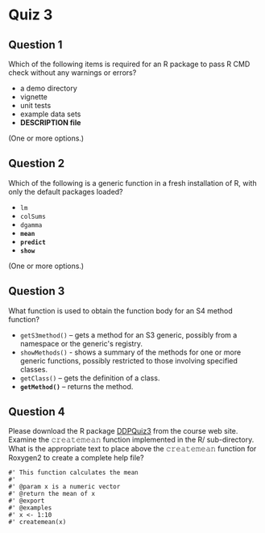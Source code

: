 # Quiz 3

## Question 1

Which of the following items is required for an R package to pass R CMD check without any warnings or errors?

- a demo directory
- vignette
- unit tests
- example data sets
- **DESCRIPTION file**

(One or more options.)

## Question 2

Which of the following is a generic function in a fresh installation of R, with only the default packages loaded?

- `lm`
- `colSums`
- `dgamma`
- **`mean`**
- **`predict`**
- **`show`**

(One or more options.)

## Question 3

What function is used to obtain the function body for an S4 method function?

- `getS3method()` – gets a method for an S3 generic, possibly from a namespace or the generic's registry.
- `showMethods()` - shows a summary of the methods for one or more generic functions, possibly restricted to those involving specified classes.
- `getClass()` – gets the definition of a class.
- **`getMethod()`** – returns the method.

## Question 4

Please download the R package [DDPQuiz3](https://d396qusza40orc.cloudfront.net/devdataprod/DDPQuiz3_1.0.zip) from the course web site. Examine the 𝚌𝚛𝚎𝚊𝚝𝚎𝚖𝚎𝚊𝚗 function implemented in the R/ sub-directory. What is the appropriate text to place above the 𝚌𝚛𝚎𝚊𝚝𝚎𝚖𝚎𝚊𝚗 function for Roxygen2 to create a complete help file?

```
#' This function calculates the mean
#' 
#' @param x is a numeric vector
#' @return the mean of x
#' @export
#' @examples 
#' x <- 1:10
#' createmean(x)
```

